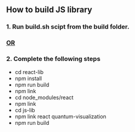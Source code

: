 ## How to build JS library

### 1. Run build.sh scipt from the build folder.
### <u>OR</u>
### 2. Complete the following steps
- cd react-lib
- npm install
- npm run build
- npm link
- cd node_modules/react
- npm link
- cd js-lib
- npm link react quantum-visualization
- npm run build